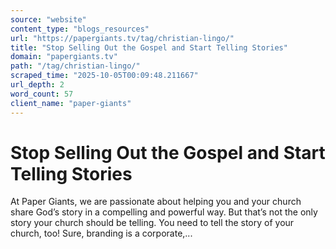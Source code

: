 ```yaml
---
source: "website"
content_type: "blogs_resources"
url: "https://papergiants.tv/tag/christian-lingo/"
title: "Stop Selling Out the Gospel and Start Telling Stories"
domain: "papergiants.tv"
path: "/tag/christian-lingo/"
scraped_time: "2025-10-05T00:09:48.211667"
url_depth: 2
word_count: 57
client_name: "paper-giants"
---
```


# Stop Selling Out the Gospel and Start Telling Stories

At Paper Giants, we are passionate about helping you and your church share God’s story in a compelling and powerful way. But that’s not the only story your church should be telling. You need to tell the story of your church, too! Sure, branding is a corporate,...